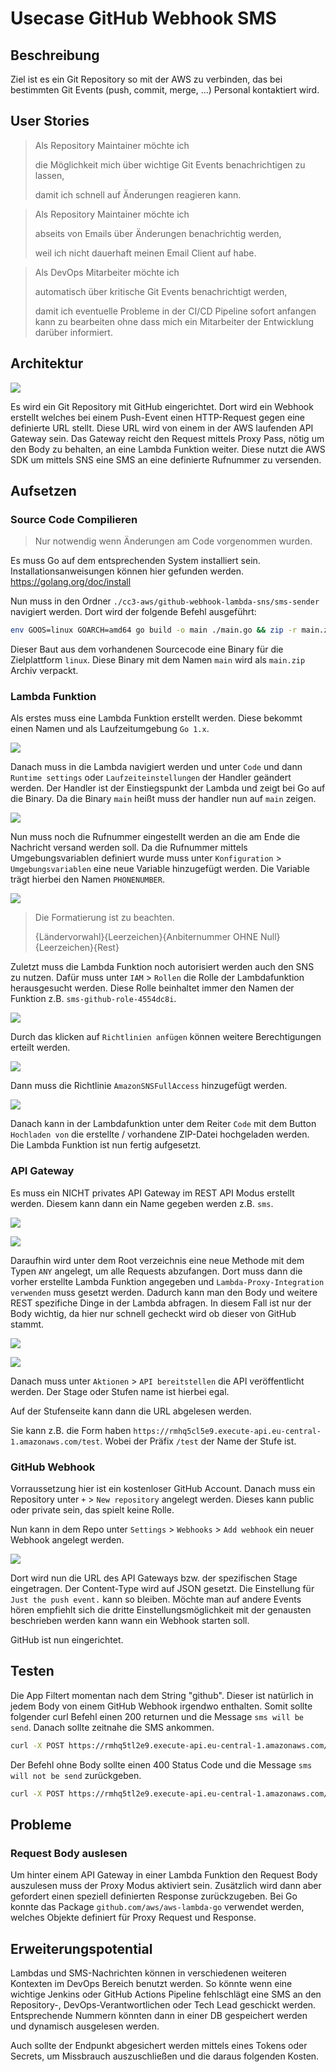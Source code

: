 # Usecase GitHub Webhook SMS

## Beschreibung

Ziel ist es ein Git Repository so mit der AWS zu verbinden, das bei bestimmten Git Events (push, commit, merge, ...) Personal kontaktiert wird.

## User Stories

> Als Repository Maintainer möchte ich
>
> die Möglichkeit mich über wichtige Git Events benachrichtigen zu lassen,
>
> damit ich schnell auf Änderungen reagieren kann.


> Als Repository Maintainer möchte ich
>
> abseits von Emails über Änderungen benachrichtig werden,
>
> weil ich nicht dauerhaft meinen Email Client auf habe.


> Als DevOps Mitarbeiter möchte ich
>
> automatisch über kritische Git Events benachrichtigt werden,
>
> damit ich eventuelle Probleme in der CI/CD Pipeline sofort anfangen kann zu bearbeiten ohne dass mich ein Mitarbeiter der Entwicklung darüber informiert.

## Architektur 

![](./images/architecture.png)

Es wird ein Git Repository mit GitHub eingerichtet.
Dort wird ein Webhook erstellt welches bei einem Push-Event einen HTTP-Request gegen eine definierte URL stellt.
Diese URL wird von einem in der AWS laufenden API Gateway sein.
Das Gateway reicht den Request mittels Proxy Pass, nötig um den Body zu behalten, an eine Lambda Funktion weiter.
Diese nutzt die AWS SDK um mittels SNS eine SMS an eine definierte Rufnummer zu versenden.

## Aufsetzen

### Source Code Compilieren

> Nur notwendig wenn Änderungen am Code vorgenommen wurden.

Es muss Go auf dem entsprechenden System installiert sein.
Installationsanweisungen können hier gefunden werden.
https://golang.org/doc/install

Nun muss in den Ordner `./cc3-aws/github-webhook-lambda-sns/sms-sender` navigiert werden.
Dort wird der folgende Befehl ausgeführt:

```bash
env GOOS=linux GOARCH=amd64 go build -o main ./main.go && zip -r main.zip main
```

Dieser Baut aus dem vorhandenen Sourcecode eine Binary für die Zielplattform `linux`.
Diese Binary mit dem Namen `main` wird als `main.zip` Archiv verpackt.

### Lambda Funktion

Als erstes muss eine Lambda Funktion erstellt werden.
Diese bekommt einen Namen und als Laufzeitumgebung `Go 1.x`.

![](./images/lambda_create.png)

Danach muss in die Lambda navigiert werden und unter `Code` und dann `Runtime settings` oder `Laufzeiteinstellungen` der Handler geändert werden.
Der Handler ist der Einstiegspunkt der Lambda und zeigt bei Go auf die Binary.
Da die Binary `main` heißt muss der handler nun auf `main` zeigen.

![](./images/lambda_runtime.png)

Nun muss noch die Rufnummer eingestellt werden an die am Ende die Nachricht versand werden soll.
Da die Rufnummer mittels Umgebungsvariablen definiert wurde muss unter `Konfiguration` > `Umgebungsvariablen` eine neue Variable hinzugefügt werden.
Die Variable trägt hierbei den Namen `PHONENUMBER`.

![](./images/lambda_env.png)

> Die Formatierung ist zu beachten.
>
> {Ländervorwahl}{Leerzeichen}{Anbiternummer OHNE Null}{Leerzeichen}{Rest}

Zuletzt muss die Lambda Funktion noch autorisiert werden auch den SNS zu nutzen.
Dafür muss unter `IAM` > `Rollen` die Rolle der Lambdafunktion herausgesucht werden.
Diese Rolle beinhaltet immer den Namen der Funktion z.B. `sms-github-role-4554dc8i`.

![](./images/lambda_role.png)

Durch das klicken auf `Richtlinien anfügen` können weitere Berechtigungen erteilt werden.

![](./images/lambda_role_overview.png)

Dann muss die Richtlinie `AmazonSNSFullAccess` hinzugefügt werden.

![](./images/lambda_permission.png)

Danach kann in der Lambdafunktion unter dem Reiter `Code` mit dem Button `Hochladen von` die erstellte / vorhandene ZIP-Datei hochgeladen werden.
Die Lambda Funktion ist nun fertig aufgesetzt.

### API Gateway 

Es muss ein NICHT privates API Gateway im REST API Modus erstellt werden.
Diesem kann dann ein Name gegeben werden z.B. `sms`.

![](./images/api_rest.png)

![](./images/api_name.png)

Daraufhin wird unter dem Root verzeichnis eine neue Methode mit dem Typen `ANY` angelegt, um alle Requests abzufangen.
Dort muss dann die vorher erstellte Lambda Funktion angegeben und `Lambda-Proxy-Integration verwenden` muss gesetzt werden.
Dadurch kann man den Body und weitere REST spezifiche Dinge in der Lambda abfragen.
In diesem Fall ist nur der Body wichtig, da hier nur schnell gecheckt wird ob dieser von GitHub stammt.

![](./images/api_method.png)

![](./images/api_method_def.png)

Danach muss unter `Aktionen` > `API bereitstellen` die API veröffentlicht werden.
Der Stage oder Stufen name ist hierbei egal.

Auf der Stufenseite kann dann die URL abgelesen werden.

Sie kann z.B. die Form haben `https://rmhq5cl5e9.execute-api.eu-central-1.amazonaws.com/test`.
Wobei der Präfix `/test` der Name der Stufe ist.

### GitHub Webhook

Vorraussetzung hier ist ein kostenloser GitHub Account.
Danach muss ein Repository unter `+` > `New repository` angelegt werden. 
Dieses kann public oder private sein, das spielt keine Rolle.

Nun kann in dem Repo unter `Settings` > `Webhooks` > `Add webhook` ein neuer Webhook angelegt werden.

![](./images/github-webhook.png)

Dort wird nun die URL des API Gateways bzw. der spezifischen Stage eingetragen.
Der Content-Type wird auf JSON gesetzt.
Die Einstellung für `Just the push event.` kann so bleiben.
Möchte man auf andere Events hören empfiehlt sich die dritte Einstellungsmöglichkeit mit der genausten beschrieben werden kann wann ein Webhook starten soll.

GitHub ist nun eingerichtet.

## Testen

Die App Filtert momentan nach dem String "github".
Dieser ist natürlich in jedem Body von einem GitHub Webhook irgendwo enthalten.
Somit sollte folgender curl Befehl einen 200 returnen und die Message `sms will be send`.
Danach sollte zeitnahe die SMS ankommen.

```bash
curl -X POST https://rmhq5tl2e9.execute-api.eu-central-1.amazonaws.com/test -d "github"
```

Der Befehl ohne Body sollte einen 400 Status Code und die Message `sms will not be send` zurückgeben.

```bash
curl -X POST https://rmhq5tl2e9.execute-api.eu-central-1.amazonaws.com/test -v
```

## Probleme 

### Request Body auslesen

Um hinter einem API Gateway in einer Lambda Funktion den Request Body auszulesen muss der Proxy Modus aktiviert sein.
Zusätzlich wird dann aber gefordert einen speziell definierten Response zurückzugeben.
Bei Go konnte das Package `github.com/aws/aws-lambda-go` verwendet werden, welches Objekte definiert für Proxy Request und Response.

## Erweiterungspotential

Lambdas und SMS-Nachrichten können in verschiedenen weiteren Kontexten im DevOps Bereich benutzt werden.
So könnte wenn eine wichtige Jenkins oder GitHub Actions Pipeline fehlschlägt eine SMS an den Repository-, DevOps-Verantwortlichen oder Tech Lead geschickt werden.
Entsprechende Nummern könnten dann in einer DB gespeichert werden und dynamisch ausgelesen werden.

Auch sollte der Endpunkt abgesichert werden mittels eines Tokens oder Secrets, um Missbrauch auszuschließen und die daraus folgenden Kosten.
